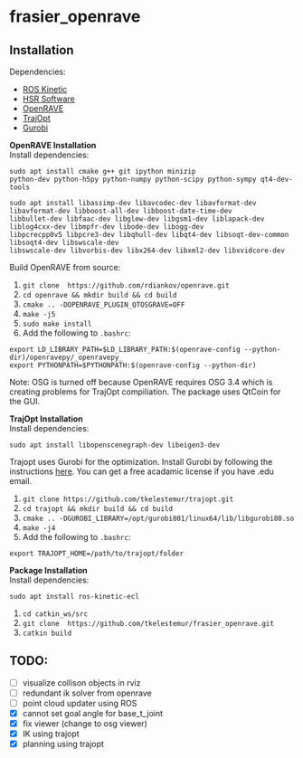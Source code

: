# frasier_openrave

## Installation

Dependencies:
* [ROS Kinetic](http://wiki.ros.org/kinetic/Installation)
* [HSR Software](https://docs.hsr.io/manual_en/index.html)
* [OpenRAVE](http://openrave.org)
* [TrajOpt](http://rll.berkeley.edu/trajopt/doc/sphinx_build/html/)
* [Gurobi](http://www.gurobi.com/)

**OpenRAVE Installation**   
Install dependencies:
```
sudo apt install cmake g++ git ipython minizip
python-dev python-h5py python-numpy python-scipy python-sympy qt4-dev-tools
```
```
sudo apt install libassimp-dev libavcodec-dev libavformat-dev libavformat-dev libboost-all-dev libboost-date-time-dev
libbullet-dev libfaac-dev libglew-dev libgsm1-dev liblapack-dev liblog4cxx-dev libmpfr-dev libode-dev libogg-dev   
libpcrecpp0v5 libpcre3-dev libqhull-dev libqt4-dev libsoqt-dev-common libsoqt4-dev libswscale-dev
libswscale-dev libvorbis-dev libx264-dev libxml2-dev libxvidcore-dev
```
Build OpenRAVE from source:   
1. `git clone  https://github.com/rdiankov/openrave.git`
2. `cd openrave && mkdir build && cd build`  
3. `cmake .. -DOPENRAVE_PLUGIN_QTOSGRAVE=OFF`
4. `make -j5`
5. `sudo make install`   
6. Add the following to `.bashrc`:
```
export LD_LIBRARY_PATH=$LD_LIBRARY_PATH:$(openrave-config --python-dir)/openravepy/_openravepy_
export PYTHONPATH=$PYTHONPATH:$(openrave-config --python-dir)
```
Note: OSG is turned off because OpenRAVE requires OSG 3.4 which is creating problems for TrajOpt compiliation.
The package uses QtCoin for the GUI.

**TrajOpt Installation**   
Install dependencies:
```
sudo apt install libopenscenegraph-dev libeigen3-dev
```
Trajopt uses Gurobi for the optimization. Install Gurobi by following the instructions [here](https://www.gurobi.com/registration/download-reg). You can get a free acadamic license if you have .edu email.
1. `git clone https://github.com/tkelestemur/trajopt.git`
2. `cd trajopt && mkdir build && cd build`  
3. `cmake .. -DGUROBI_LIBRARY=/opt/gurobi801/linux64/lib/libgurobi80.so`
4. `make -j4`
5. Add the following to `.bashrc`:
```
export TRAJOPT_HOME=/path/to/trajopt/folder
```


**Package Installation**   
Install dependencies:
```
sudo apt install ros-kinetic-ecl
```
1. `cd catkin_ws/src`
2. `git clone  https://github.com/tkelestemur/frasier_openrave.git`
3. `catkin build`


## TODO:
- [ ] visualize collison objects in rviz
- [ ] redundant ik solver from openrave
- [ ] point cloud updater using ROS
- [x] cannot set goal angle for base_t_joint
- [x] fix viewer (change to osg viewer)
- [x] IK using trajopt
- [x] planning using trajopt
